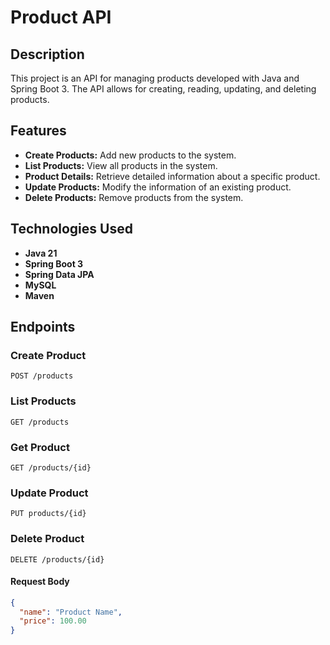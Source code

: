 # Product API

## Description

This project is an API for managing products developed with Java and Spring Boot 3. The API allows for creating, reading, updating, and deleting products.

## Features

- **Create Products:** Add new products to the system.
- **List Products:** View all products in the system.
- **Product Details:** Retrieve detailed information about a specific product.
- **Update Products:** Modify the information of an existing product.
- **Delete Products:** Remove products from the system.

## Technologies Used

- **Java 21**
- **Spring Boot 3**
- **Spring Data JPA**
- **MySQL**
- **Maven**

## Endpoints

### Create Product

`POST /products`

### List Products

`GET /products`

### Get Product

`GET /products/{id} `

### Update Product

`PUT products/{id}`

### Delete Product

`DELETE /products/{id}`

#### Request Body

```json
{
  "name": "Product Name",
  "price": 100.00
}
